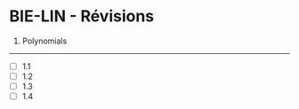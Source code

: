 BIE-LIN - Révisions
===================

1. Polynomials
--------------

- [ ] 1.1
- [ ] 1.2
- [ ] 1.3
- [ ] 1.4

